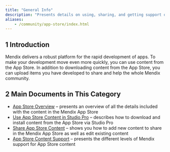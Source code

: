 ```yaml
---
title: "General Info"
description: "Presents details on using, sharing, and getting support on Mendix App Store content."
aliases:
    - /community/app-store/index.html
---
```


## 1 Introduction

Mendix delivers a robust platform for the rapid development of apps. To make your development move even more quickly, you can use content from the App Store. In addition to downloading content from the App Store, you can upload items you have developed to share and help the whole Mendix community.

## 2 Main Documents in This Category

* [App Store Overview](app-store-overview) – presents an overview of all the details included with the content in the Mendix App Store
* [Use App Store Content in Studio Pro](app-store-content) – describes how to download and install content from the App Store via Studio Pro
* [Share App Store Content](share-app-store-content) – shows you how to add new content to share in the Mendix App Store as well as edit existing content
* [App Store Content Support](app-store-content-support) – presents the different levels of Mendix support for App Store content
